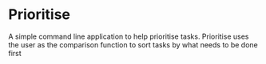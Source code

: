 # Prioritise
 A simple command line application to help prioritise tasks. Prioritise uses the user as the comparison function to sort tasks by what needs to be done first
